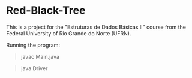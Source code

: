 # Red-Black-Tree
This is a project for the "Estruturas de Dados Básicas II" course from the Federal University of Rio Grande do Norte (UFRN).

Running the program:

 > javac Main.java
    
 > java Driver
